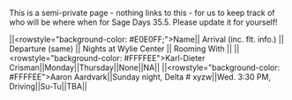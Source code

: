 This is a semi-private page - nothing links to this - for us to keep track of who will be where when for Sage Days 35.5.  Please update it for yourself!

||<rowstyle="background-color: #E0E0FF;">Name|| Arrival (inc. flt. info.) || Departure (same) || Nights at Wylie Center || Rooming With ||
||<rowstyle="background-color: #FFFFEE">Karl-Dieter Crisman||Monday||Thursday||None||NA||
||<rowstyle="background-color: #FFFFEE">Aaron Aardvark||Sunday night, Delta # xyzw||Wed. 3:30 PM, Driving||Su-Tu||TBA||
